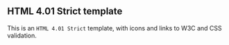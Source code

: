 HTML 4.01 Strict template
-------------------------

This is an `HTML 4.01 Strict` template, with icons and links to W3C and CSS validation.


